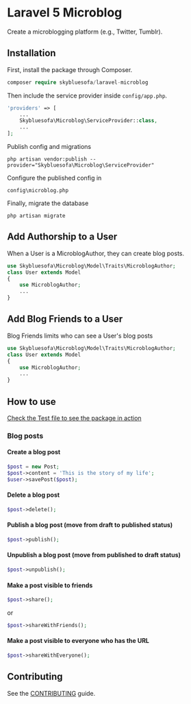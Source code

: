 # Laravel 5 Microblog

Create a microblogging platform (e.g., Twitter, Tumblr).

## Installation

First, install the package through Composer.

```php
composer require skybluesofa/laravel-microblog
```

Then include the service provider inside `config/app.php`.

```php
'providers' => [
    ...
    Skybluesofa\Microblog\ServiceProvider::class,
    ...
];
```
Publish config and migrations

```
php artisan vendor:publish --provider="Skybluesofa\Microblog\ServiceProvider"
```
Configure the published config in
```
config\microblog.php
```
Finally, migrate the database
```
php artisan migrate
```

## Add Authorship to a User
When a User is a MicroblogAuthor, they can create blog posts.
```php
use Skybluesofa\Microblog\Model\Traits\MicroblogAuthor;
class User extends Model
{
    use MicroblogAuthor;
    ...
}
```

## Add Blog Friends to a User
Blog Friends limits who can see a User's blog posts
```php
use Skybluesofa\Microblog\Model\Traits\MicroblogAuthor;
class User extends Model
{
    use MicroblogAuthor;
    ...
}
```

## How to use
[Check the Test file to see the package in action](https://github.com/skybluesofa/laravel-microblog/blob/master/tests/MicroblogPostTest.php)

### Blog posts

#### Create a blog post
```php
$post = new Post;
$post->content = 'This is the story of my life';
$user->savePost($post);
```

#### Delete a blog post
```php
$post->delete();
```

#### Publish a blog post (move from draft to published status)
```php
$post->publish();
```

#### Unpublish a blog post (move from published to draft status)
```php
$post->unpublish();
```

#### Make a post visible to friends
```php
$post->share();
```
or
```php
$post->shareWithFriends();
```

#### Make a post visible to everyone who has the URL
```php
$post->shareWithEveryone();
```

## Contributing
See the [CONTRIBUTING](CONTRIBUTING.md) guide.
